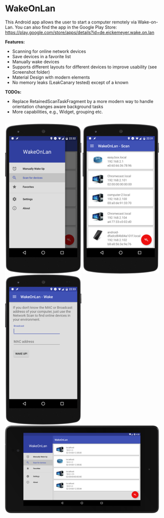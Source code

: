 # WakeOnLan

This Android app allows the user to start a computer remotely via Wake-on-Lan.
You can also find the app in the Google Play Store:
https://play.google.com/store/apps/details?id=de.eickemeyer.wake.on.lan

**Features:**
* Scanning for online network devices
* Save devices in a favorite list
* Manually wake devices
* Supports different layouts for different devices to improve usability (see Screenshot folder)
* Material Design with modern elements
* No memory leaks (LeakCanary tested) except of a known  

**TODOs:**
* Replace RetainedScanTaskFragment by a more modern way to handle orientation changes aware background tasks
* More capabilities, e.g., Widget, grouping etc.
</br></br>
<img src="https://github.com/eickeee/WakeOnLan/blob/master/Screenshots/nexus5_menu.png" alt="Nexus5_Menu" width="250"/>
<img src="https://github.com/eickeee/WakeOnLan/blob/master/Screenshots/nexus5_scan.png" alt="Nexus5_Scan" width="250"/>
<img src="https://github.com/eickeee/WakeOnLan/blob/master/Screenshots/nexus5_wake.png" alt="Nexus5_Wake" width="250"/>
</br>
<img src="https://github.com/eickeee/WakeOnLan/blob/master/Screenshots/nexus7_land.png" alt="Nexus7_Landscape" width="1000"/>
